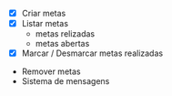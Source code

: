 - [x] Criar metas
- [x] Listar metas
    - metas relizadas
    - metas abertas
- [x] Marcar / Desmarcar metas realizadas
- Remover metas
- Sistema de mensagens